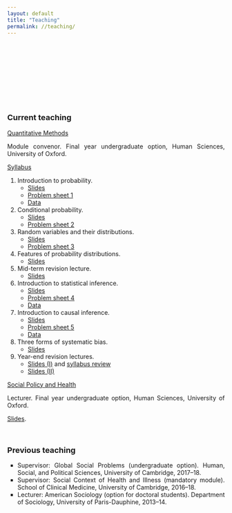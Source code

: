 ```yaml
---
layout: default
title: "Teaching"
permalink: //teaching/
---
```

<p><br></p>
<p><br></p>
<p><br></p>
<p><br></p>
<p><br></p>
<h3 style="text-align: justify;"><span style="font-size: 18px;">Current teaching&nbsp;</span></h3>
<p style="text-align: justify;"><u>Quantitative Methods</u></p>
<p style="text-align: justify;">Module convenor. Final year undergraduate option, Human Sciences, University of Oxford.</p>
<p style="text-align: justify;"><a href="https://github.com/eliasnosrati/eliasnosrati.github.io/blob/master/QM_2020.pdf" rel="noopener noreferrer" target="_blank">Syllabus</a></p>
<ol>
    <li>Introduction to probability.&nbsp;<ul>
            <li style="text-align: justify;"><a href="https://github.com/eliasnosrati/eliasnosrati.github.io/blob/master/QM_L1.pdf" rel="noopener noreferrer" target="_blank">Slides</a>&nbsp;</li>
            <li style="text-align: justify;"><a href="https://github.com/eliasnosrati/eliasnosrati.github.io/blob/master/QM_PS1.pdf" rel="noopener noreferrer" target="_blank">Problem sheet 1</a></li>
            <li style="text-align: justify;"><a href="https://qss.princeton.press/student-resources-for-quantitative-social-science/" rel="noopener noreferrer" target="_blank">Data</a></li>
        </ul>
    </li>
    <li>Conditional probability.<ul>
            <li style="text-align: justify;"><a href="https://github.com/eliasnosrati/eliasnosrati.github.io/blob/master/QM_L2.pdf" rel="noopener noreferrer" target="_blank">Slides</a></li>
            <li style="text-align: justify;"><a href="https://github.com/eliasnosrati/eliasnosrati.github.io/blob/master/QM_PS2.pdf" rel="noopener noreferrer" target="_blank">Problem sheet 2</a></li>
        </ul>
    </li>
    <li>Random variables and their distributions.<ul>
            <li style="text-align: justify;"><a href="https://github.com/eliasnosrati/eliasnosrati.github.io/blob/master/QM_L3.pdf" rel="noopener noreferrer" target="_blank">Slides</a></li>
            <li style="text-align: justify;"><a href="https://github.com/eliasnosrati/eliasnosrati.github.io/blob/master/QM_PS3.pdf" rel="noopener noreferrer" target="_blank">Problem sheet 3</a></li>
        </ul>
    </li>
    <li>Features of probability distributions.<ul>
            <li style="text-align: justify;"><a href="https://github.com/eliasnosrati/eliasnosrati.github.io/blob/master/QM_L4.pdf" rel="noopener noreferrer" target="_blank">Slides</a></li>
        </ul>
    </li>
    <li>Mid-term revision lecture.<ul>
            <li style="text-align: justify;"><a href="https://github.com/eliasnosrati/eliasnosrati.github.io/blob/master/QM_L5.pdf" rel="noopener noreferrer" target="_blank">Slides</a></li>
        </ul>
    </li>
    <li>Introduction to statistical inference.<ul>
            <li style="text-align: justify;"><a href="https://github.com/eliasnosrati/eliasnosrati.github.io/blob/master/QM_L6.pdf">Slides</a></li>
            <li style="text-align: justify;"><a href="https://github.com/eliasnosrati/eliasnosrati.github.io/blob/master/QM_PS4.pdf" rel="noopener noreferrer" target="_blank">Problem sheet 4</a></li>
            <li style="text-align: justify;"><a href="https://github.com/eliasnosrati/eliasnosrati.github.io/blob/master/QM_data_2.zip" rel="noopener noreferrer" target="_blank">Data</a></li>
        </ul>
    </li>
    <li>Introduction to causal inference.<ul>
            <li style="text-align: justify;"><a href="https://github.com/eliasnosrati/eliasnosrati.github.io/blob/master/QM_L7.pdf" rel="noopener noreferrer" target="_blank">Slides</a></li>
            <li style="text-align: justify;"><a href="https://github.com/eliasnosrati/eliasnosrati.github.io/blob/master/QM_PS5.pdf" rel="noopener noreferrer" target="_blank">Problem sheet 5</a></li>
            <li style="text-align: justify;"><a href="https://github.com/eliasnosrati/eliasnosrati.github.io/blob/master/smoking.csv" rel="noopener noreferrer" target="_blank">Data</a></li>
        </ul>
    </li>
    <li>Three forms of systematic bias.<ul>
            <li style="text-align: justify;"><a href="https://github.com/eliasnosrati/eliasnosrati.github.io/blob/master/QM_L8.pdf" rel="noopener noreferrer" target="_blank">Slides</a></li>
        </ul>
    </li>
    <li>Year-end revision lectures.<ul>
            <li><a href="https://github.com/eliasnosrati/eliasnosrati.github.io/blob/master/QM_L9.pdf" rel="noopener noreferrer" target="_blank">Slides (I)</a> and <a href="https://github.com/eliasnosrati/eliasnosrati.github.io/blob/master/QM_syllabus.pdf" rel="noopener noreferrer" target="_blank">syllabus review</a></li>
            <li><a href="https://github.com/eliasnosrati/eliasnosrati.github.io/blob/master/QM_L10.pdf" rel="noopener noreferrer" target="_blank">Slides (II)</a></li>
        </ul>
    </li>
</ol>
<p style="text-align: justify;"><span style="text-align: justify;"><u>Social Policy and Health</u></span></p>
<p style="text-align: justify;">Lecturer. Final year undergraduate option, Human Sciences, University of Oxford.</p>
<p style="text-align: justify;"><a href="https://github.com/eliasnosrati/eliasnosrati.github.io/blob/master/Nosrati_slides.pdf" rel="noopener noreferrer" target="_blank">Slides</a>.</p>
<p style="text-align: justify;"><br></p>
<h3 style="text-align: justify;"><span style="font-size: 18px;">Previous teaching</span></h3>
<ul style="list-style-type: square; text-align: justify;">
    <li>Supervisor: Global Social Problems (undergraduate option). Human, Social, and Political Sciences, University of Cambridge, 2017&ndash;18.</li>
    <li>Supervisor: Social Context of Health and Illness (mandatory module). School of Clinical Medicine, University of Cambridge, 2016&ndash;18.</li>
    <li>Lecturer: American Sociology (option for doctoral students). Department of Sociology, University of Paris-Dauphine, 2013&ndash;14.</li>
</ul>
<p><br></p>
